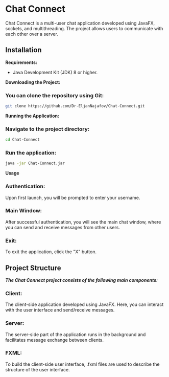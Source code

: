 # Chat Connect

Chat Connect is a multi-user chat application developed using JavaFX, sockets, and multithreading. The project allows users to communicate with each other over a server.

## Installation

**Requirements:**

- Java Development Kit (JDK) 8 or higher.

**Downloading the Project:**

### You can clone the repository using Git:

```bash
git clone https://github.com/Dr-EljanNajafov/Chat-Connect.git
```
**Running the Application:**

### Navigate to the project directory:

```bash
cd Chat-Connect
```
### Run the application:

```bash
java -jar Chat-Connect.jar
```
**Usage**
### Authentication:

Upon first launch, you will be prompted to enter your username.

### Main Window:

After successful authentication, you will see the main chat window, where you can send and receive messages from other users.

### Exit:

To exit the application, click the "X" button.

## Project Structure

***The Chat Connect project consists of the following main components:***

### Client:

The client-side application developed using JavaFX. Here, you can interact with the user interface and send/receive messages.

### Server: 

The server-side part of the application runs in the background and facilitates message exchange between clients.

### FXML: 

To build the client-side user interface, .fxml files are used to describe the structure of the user interface.
